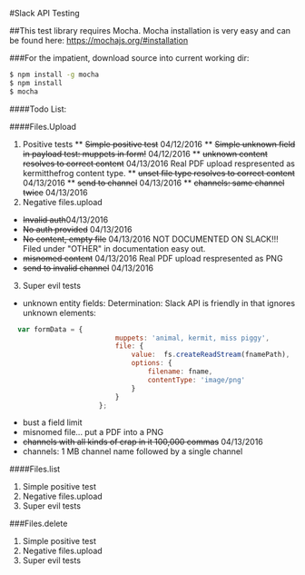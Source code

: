 #Slack API Testing


##This test library requires Mocha.  Mocha installation is very easy and can be found here: https://mochajs.org/#installation

###For the impatient, download source into current working dir:
```bash
$ npm install -g mocha
$ npm install
$ mocha
```

####Todo List:

####Files.Upload
1. Positive tests 
  ** ~~Simple positive test~~ 04/12/2016 
  ** ~~Simple unknown field in payload test: muppets in form!~~ 04/12/2016 
  ** ~~unknown content resolves to correct content~~ 04/13/2016 Real PDF upload respresented as kermitthefrog content type.
  ** ~~unset file type resolves to correct content~~ 04/13/2016 
  ** ~~send to channel~~ 04/13/2016 
  ** ~~channels: same channel twice~~ 04/13/2016 
2. Negative files.upload
  * ~~Invalid auth~~04/13/2016
  * ~~No auth provided~~ 04/13/2016
  * ~~No content, empty file~~ 04/13/2016 NOT DOCUMENTED ON SLACK!!! Filed under "OTHER" in documentation easy out.
  * ~~misnomed content~~ 04/13/2016 Real PDF upload respresented as PNG
  * ~~send to invalid channel~~ 04/13/2016 

3. Super evil tests
  * unknown entity fields: Determination:  Slack API is friendly in that ignores unknown elements: 
  ```javascript
  	var formData = {
							muppets: 'animal, kermit, miss piggy',
							file: {
								value:  fs.createReadStream(fnamePath),
								options: {
									filename: fname,
									contentType: 'image/png'
								}
							}	
						};
```
  * bust a field limit
  * misnomed file... put a PDF into a PNG
  * ~~channels with all kinds of crap in it 100,000 commas~~ 04/13/2016
  * channels: 1 MB channel name followed by a single channel
  

####Files.list
1. Simple positive test
2. Negative files.upload
3. Super evil tests

###Files.delete
1. Simple positive test
2. Negative files.upload
3. Super evil tests